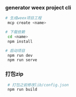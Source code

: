 ### generator weex project cli

``` bash
# 生成weex项目工程
 mcp create <name>

# 下载依赖
 cd <name>
 npm install

# 启动项目
 npm run dev
 npm run serve

```
### 打包zip

``` bash
 # 打包之前修改lib/config.json
 npm run build
 
````



